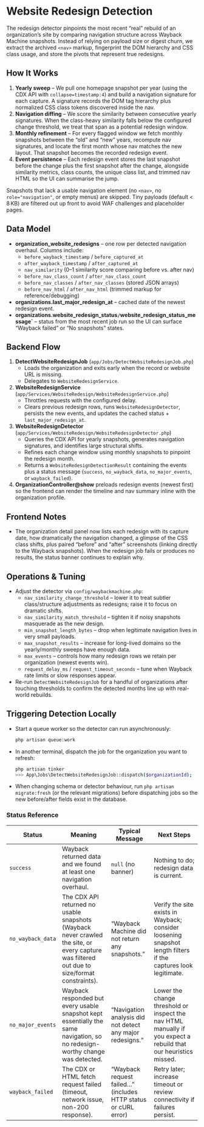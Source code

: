 # Website Redesign Detection

The redesign detector pinpoints the most recent “real” rebuild of an organization’s site by comparing navigation structure across Wayback Machine snapshots. Instead of relying on payload size or digest churn, we extract the archived `<nav>` markup, fingerprint the DOM hierarchy and CSS class usage, and store the pivots that represent true redesigns.

## How It Works

1. **Yearly sweep** – We pull one homepage snapshot per year (using the CDX API with `collapse=timestamp:4`) and build a navigation signature for each capture. A signature records the DOM tag hierarchy plus normalized CSS class tokens discovered inside the nav.
2. **Navigation diffing** – We score the similarity between consecutive yearly signatures. When the class-heavy similarity falls below the configured change threshold, we treat that span as a potential redesign window.
3. **Monthly refinement** – For every flagged window we fetch monthly snapshots between the “old” and “new” years, recompute nav signatures, and locate the first month whose nav matches the new layout. That snapshot becomes the recorded redesign event.
4. **Event persistence** – Each redesign event stores the last snapshot before the change plus the first snapshot after the change, alongside similarity metrics, class counts, the unique class list, and trimmed nav HTML so the UI can summarise the jump.

Snapshots that lack a usable navigation element (no `<nav>`, no `role="navigation"`, or empty menus) are skipped. Tiny payloads (default < 8 KB) are filtered out up front to avoid WAF challenges and placeholder pages.

## Data Model

- **organization_website_redesigns** – one row per detected navigation overhaul. Columns include:
    - `before_wayback_timestamp` / `before_captured_at`
    - `after_wayback_timestamp` / `after_captured_at`
    - `nav_similarity` (0–1 similarity score comparing before vs. after nav)
    - `before_nav_class_count` / `after_nav_class_count`
    - `before_nav_classes` / `after_nav_classes` (stored JSON arrays)
    - `before_nav_html` / `after_nav_html` (trimmed markup for reference/debugging)
- **organizations.last_major_redesign_at** – cached date of the newest redesign event.
- **organizations.website_redesign_status` / `website_redesign_status_message`** – status from the most recent job run so the UI can surface “Wayback failed” or “No snapshots” states.

## Backend Flow

1. **DetectWebsiteRedesignJob** (`app/Jobs/DetectWebsiteRedesignJob.php`)
    - Loads the organization and exits early when the record or website URL is missing.
    - Delegates to `WebsiteRedesignService`.
2. **WebsiteRedesignService** (`app/Services/WebsiteRedesign/WebsiteRedesignService.php`)
    - Throttles requests with the configured delay.
    - Clears previous redesign rows, runs `WebsiteRedesignDetector`, persists the new events, and updates the cached status + `last_major_redesign_at`.
3. **WebsiteRedesignDetector** (`app/Services/WebsiteRedesign/WebsiteRedesignDetector.php`)
    - Queries the CDX API for yearly snapshots, generates navigation signatures, and identifies large structural shifts.
    - Refines each change window using monthly snapshots to pinpoint the redesign month.
    - Returns a `WebsiteRedesignDetectionResult` containing the events plus a status message (`success`, `no_wayback_data`, `no_major_events`, or `wayback_failed`).
4. **OrganizationController@show** preloads redesign events (newest first) so the frontend can render the timeline and nav summary inline with the organization profile.

## Frontend Notes

- The organization detail panel now lists each redesign with its capture date, how dramatically the navigation changed, a glimpse of the CSS class shifts, plus paired “before” and “after” screenshots (linking directly to the Wayback snapshots). When the redesign job fails or produces no results, the status banner continues to explain why.

## Operations & Tuning

- Adjust the detector via `config/waybackmachine.php`:
    - `nav_similarity_change_threshold` – lower it to treat subtler class/structure adjustments as redesigns; raise it to focus on dramatic shifts.
    - `nav_similarity_match_threshold` – tighten it if noisy snapshots masquerade as the new design.
    - `min_snapshot_length_bytes` – drop when legitimate navigation lives in very small payloads.
    - `max_snapshot_results` – increase for long-lived domains so the yearly/monthly sweeps have enough data.
    - `max_events` – controls how many redesign rows we retain per organization (newest events win).
    - `request_delay_ms` / `request_timeout_seconds` – tune when Wayback rate limits or slow responses appear.
- Re-run `DetectWebsiteRedesignJob` for a handful of organizations after touching thresholds to confirm the detected months line up with real-world rebuilds.

## Triggering Detection Locally

- Start a queue worker so the detector can run asynchronously:
  ```bash
  php artisan queue:work
  ```
- In another terminal, dispatch the job for the organization you want to refresh:
  ```bash
  php artisan tinker
  >>> App\Jobs\DetectWebsiteRedesignJob::dispatch($organizationId);
  ```
- When changing schema or detector behaviour, run `php artisan migrate:fresh` (or the relevant migrations) before dispatching jobs so the new before/after fields exist in the database.

### Status Reference

| Status            | Meaning                                                                                                                                         | Typical Message                                                                   | Next Steps                                                                                                        |
| ----------------- | ----------------------------------------------------------------------------------------------------------------------------------------------- | --------------------------------------------------------------------------------- | ----------------------------------------------------------------------------------------------------------------- |
| `success`         | Wayback returned data and we found at least one navigation overhaul.                                                                            | `null` (no banner)                                                                | Nothing to do; redesign data is current.                                                                          |
| `no_wayback_data` | The CDX API returned no usable snapshots (Wayback never crawled the site, or every capture was filtered out due to size/format constraints).    | “Wayback Machine did not return any snapshots.”                                   | Verify the site exists in Wayback; consider loosening snapshot length filters if the captures look legitimate.   |
| `no_major_events` | Wayback responded but every usable snapshot kept essentially the same navigation, so no redesign-worthy change was detected.                    | “Navigation analysis did not detect any major redesigns.”                         | Lower the change threshold or inspect the nav HTML manually if you expect a rebuild that our heuristics missed.   |
| `wayback_failed`  | The CDX or HTML fetch request failed (timeout, network issue, non-200 response).                                                                | “Wayback request failed…” (includes HTTP status or cURL error)                    | Retry later; increase timeout or review connectivity if failures persist.                                        |
